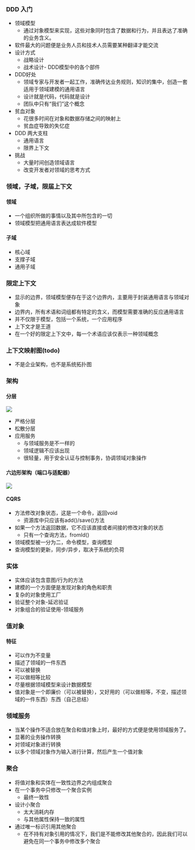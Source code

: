 ### DDD 入门
- 领域模型
  - 通过对象模型来实现，这些对象同时包含了数据和行为，并且表达了准确的业务含义。
- 软件最大的问题便是业务人员和技术人员需要某种翻译才能交流
- 设计方式
  - 战略设计
  - 战术设计- DDD模型中的各个部件
- DDD好处
  - 领域专家与开发者一起工作，准确传达业务规则，知识的集中，创造一套适用于领域建模的通用语言
  - 设计就是代码，代码就是设计
  - 团队中只有“我们”这个概念
- 贫血对象
  - 花很多时间在对象和数据存储之间的映射上
  - 贫血症导致的失忆症
- DDD 两大支柱
  - 通用语言
  - 限界上下文
- 挑战
  - 大量时间创造领域语言
  - 改变开发者对领域的思考方式
### 领域，子域，限届上下文
#### 领域
- 一个组织所做的事情以及其中所包含的一切
- 领域模型把通用语言表达成软件模型
#### 子域
- 核心域
- 支撑子域
- 通用子域
### 限定上下文
- 显示的边界，领域模型便存在于这个边界内，主要用于封装通用语言与领域对象
- 边界内，所有术语和词组都有特定的含义，而模型需要准确的反应通用语言
- 并不仅限于模型，包括一个系统，一个应用程序
- 上下文才是王道
- 在一个好的限定上下文中，每一个术语应该仅表示一种领域概念
### 上下文映射图(todo)
- 不是企业架构，也不是系统拓扑图
### 架构
####  分层
![](https://i.loli.net/2019/07/08/5d234f946566624990.png)
- 严格分层
- 松散分层
- 应用服务
  - 与领域服务是不一样的
  - 领域逻辑不应该出现
  - 很轻量，用于安全认证与控制事务，协调领域对象操作
#### 六边形架构（端口与适配器）

![](https://i.loli.net/2019/07/08/5d2352cf3c0f588994.png)
#### CQRS
- 方法修改对象状态，这是一个命令，返回void
  - 资源库中只应该有add()/save()方法
- 如果一个方法返回数据，它不应该直接或者间接的修改对象的状态
  - 只有一个查询方法，fromId()
- 领域模型被一分为二，命令模型，查询模型
- 查询模型的更新，同步/异步，取决于系统的负荷
### 实体
- 实体应该包含意图/行为的方法
- 建模的一个方面便是发现对象的角色和职责
- 复杂的对象使用工厂
- 验证整个对象-延迟验证
- 对象组合的验证使用-领域服务
### 值对象
#### 特征
- 可以作为不变量
- 描述了领域的一件东西
- 可以被替换
- 可以做相等比较
- 尽量根据领域模型来设计数据模型
- 值对象是一个即廉价（可以被替换），又好用的（可以做相等，不变，描述领域的一件东西）东西（自己总结）
### 领域服务
- 当某个操作不适合放在聚合和值对象上时，最好的方式便是使用领域服务了。
- 显著的业务操作转换
- 对领域对象进行转换
- 以多个领域对象作为输入进行计算，然后产生一个值对象
### 聚合
- 将值对象和实体在一致性边界之内组成聚合
- 在一个事务中只修改一个聚合实例
  - 最终一致性
- 设计小聚合
  - 太大消耗内存
  - 与其他属性保持一致的属性
- 通过唯一标识引用其他聚合
  - 在不持有对象引用的情况下，我们是不能修改其他聚合的，因此我们可以避免在同一个事务中修改多个聚合